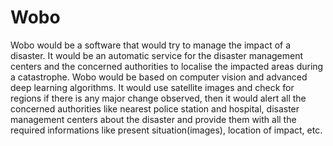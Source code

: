 # Wobo
Wobo would be a software that would try to manage the impact of a disaster. It would be an automatic service for the disaster management centers and the concerned authorities to localise the impacted areas during a catastrophe. Wobo would be based on computer vision and advanced deep learning algorithms. It would use satellite images and check for regions if there is any major change observed, then it would alert all the concerned authorities like nearest police station and hospital, disaster management centers about the disaster and provide them with all the required informations like present situation(images), location of impact, etc.